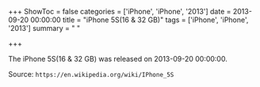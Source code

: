 +++
ShowToc = false
categories = ['iPhone', 'iPhone', '2013']
date = 2013-09-20 00:00:00
title = "iPhone 5S(16 & 32 GB)"
tags = ['iPhone', 'iPhone', '2013']
summary = " "

+++

The iPhone 5S(16 & 32 GB) was released on 2013-09-20 00:00:00.

Source: `https://en.wikipedia.org/wiki/IPhone_5S`


